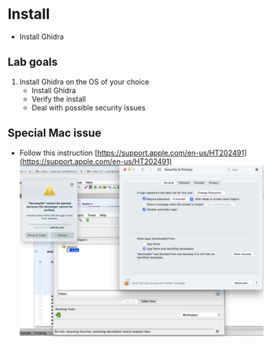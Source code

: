 # Install
* Install Ghidra

## Lab goals

1. Install Ghidra on the OS of your choice
    * Install Ghidra
    * Verify the install
    * Deal with possible security issues




## Special Mac issue

* Follow this instruction [https://support.apple.com/en-us/HT202491](https://support.apple.com/en-us/HT202491)
![](../images/01.png)

